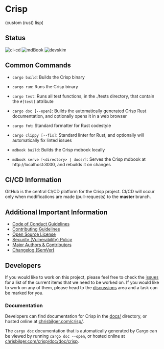 # Crisp

(custom (rust) lisp)

## Status

![ci-cd](https://github.com/ChristopherBilg/crisp/actions/workflows/ci-cd.yml/badge.svg)
![mdBook](https://github.com/ChristopherBilg/crisp/actions/workflows/gh-pages.yml/badge.svg)
![devskim](https://github.com/ChristopherBilg/crisp/actions/workflows/devskim.yml/badge.svg)

## Common Commands

- `cargo build`: Builds the Crisp binary
- `cargo run`: Runs the Crisp binary
- `cargo test`: Runs all test functions, in the ./tests directory, that contain the `#[test]` attribute
- `cargo doc [--open]`: Builds the automatically generated Crisp Rust documentation, and optionally opens it in a web browser

- `cargo fmt`: Standard formatter for Rust codestyle
- `cargo clippy [--fix]`: Standard linter for Rust, and optionally will automatically fix linted issues

- `mdbook build`: Builds the Crisp mdbook locally
- `mdbook serve [<directory> | docs/]`: Serves the Crisp mdbook at http://localhost:3000, and rebuilds it on changes

## CI/CD Information

GitHub is the central CI/CD platform for the Crisp project. CI/CD will occur only when modifications are made (pull-requests) to the **master** branch.

## Additional Important Information

- [Code of Conduct Guidelines](./CODE_OF_CONDUCT.md)
- [Contributing Guidelines](./CONTRIBUTING.md)
- [Open Source License](./LICENSE.md)
- [Security (Vulnerability) Policy](./SECURITY.md)
- [Major Authors & Contributors](./AUTHORS.md)
- [Changelog (SemVer)](./CHANGELOG.md)

## Developers

If you would like to work on this project, please feel free to check the [issues](https://github.com/ChristopherBilg/crisp/issues) for a list of the current items that we need to be worked on. If you would like to work on any of them, please head to the [discussions](https://github.com/ChristopherBilg/crisp/discussions) area and a task can be marked for you.

### Documentation

Developers can find documentation for Crisp in the [docs/](./docs/) directory, or hosted online at [chrisbilger.com/crisp/](https://chrisbilger.com/crisp/).

The `cargo doc` documentation that is automatically generated by Cargo can be viewed by running `cargo doc --open`, or hosted online at [chrisbilger.com/crisp/doc/doc/crisp](https://chrisbilger.com/crisp/doc/doc/crisp).
